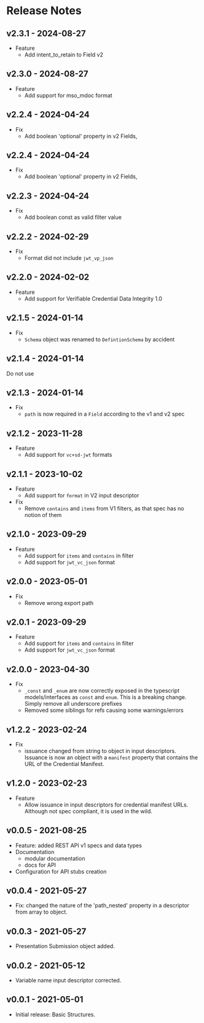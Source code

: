 # Release Notes

## v2.3.1 - 2024-08-27
- Feature
  - Add intent_to_retain to Field v2

## v2.3.0 - 2024-08-27
- Feature
    - Add support for mso_mdoc format

## v2.2.4 - 2024-04-24
- Fix
    - Add boolean 'optional' property in v2 Fields,

## v2.2.4 - 2024-04-24
- Fix
  - Add boolean 'optional' property in v2 Fields,

## v2.2.3 - 2024-04-24
- Fix
  - Add boolean const as valid filter value
  
## v2.2.2 - 2024-02-29
- Fix
  - Format did not include `jwt_vp_json` 
  
## v2.2.0 - 2024-02-02

- Feature
  - Add support for Verifiable Credential Data Integrity 1.0

## v2.1.5 - 2024-01-14

- Fix
  - `Schema` object was renamed to `DefintionSchema` by accident

## v2.1.4 - 2024-01-14
Do not use
 
## v2.1.3 - 2024-01-14

- Fix
  - `path` is now required in a `Field` according to the v1 and v2 spec

## v2.1.2 - 2023-11-28

- Feature
    - Add support for `vc+sd-jwt` formats

## v2.1.1 - 2023-10-02

- Feature
    - Add support for `format` in V2 input descriptor
- Fix
    - Remove `contains` and `items` from V1 filters, as that spec has no notion of them

## v2.1.0 - 2023-09-29

- Feature
    - Add support for `items` and `contains` in filter
    - Add support for `jwt_vc_json` format

## v2.0.0 - 2023-05-01

- Fix
    - Remove wrong export path

## v2.0.1 - 2023-09-29

- Feature
  - Add support for `items` and `contains` in filter
  - Add support for `jwt_vc_json` format

## v2.0.0 - 2023-04-30

- Fix
    - `_const` and `_enum` are now correctly exposed in the typescript models/interfaces as `const` and `enum`. This is
      a breaking change. Simply remove all underscore prefixes
    - Removed some siblings for refs causing some warnings/errors

## v1.2.2 - 2023-02-24

- Fix
    - issuance changed from string to object in input descriptors. Issuance is now an object with a `manifest` property
      that contains the URL of the Credential Manifest.

## v1.2.0 - 2023-02-23

- Feature
    - Allow issuance in input descriptors for credential manifest URLs. Although not spec compliant, it is used in the
      wild.

## v0.0.5 - 2021-08-25

- Feature: added REST API v1 specs and data types
- Documentation
    - modular documentation
    - docs for API
- Configuration for API stubs creation

## v0.0.4 - 2021-05-27

- Fix: changed the nature of the 'path_nested' property in a descriptor from array to object.

## v0.0.3 - 2021-05-27

- Presentation Submission object added.

## v0.0.2 - 2021-05-12

- Variable name input descriptor corrected.

## v0.0.1 - 2021-05-01

- Initial release: Basic Structures.
